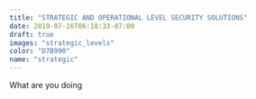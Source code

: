```yaml
---
title: "STRATEGIC AND OPERATIONAL LEVEL SECURITY SOLUTIONS"
date: 2019-07-16T06:18:33-07:00
draft: true
images: "strategic_levels"
color: "D7B990"
name: "strategic"
---
```

What are you doing
